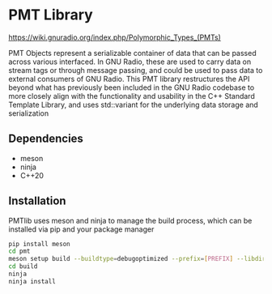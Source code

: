 # PMT Library

https://wiki.gnuradio.org/index.php/Polymorphic_Types_(PMTs)

PMT Objects represent a serializable container of data that can be passed across various interfaced.  In GNU Radio, these are used to carry data on stream tags or through message passing, and could be used to pass data to external consumers of GNU Radio.  This PMT library restructures the API beyond what has previously been included in the GNU Radio codebase to more closely align with the functionality and usability in the C++ Standard Template Library, and uses std::variant for the underlying data storage and serialization 

## Dependencies

- meson
- ninja
- C++20

## Installation

PMTlib uses meson and ninja to manage the build process, which can be installed via pip and your package manager

```bash
pip install meson
cd pmt
meson setup build --buildtype=debugoptimized --prefix=[PREFIX] --libdir=lib
cd build
ninja
ninja install
```
